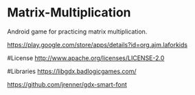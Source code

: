 # Matrix-Multiplication

Android game for practicing matrix multiplication.

https://play.google.com/store/apps/details?id=org.ajm.laforkids

#License
http://www.apache.org/licenses/LICENSE-2.0

#Libraries
https://libgdx.badlogicgames.com/

https://github.com/jrenner/gdx-smart-font
